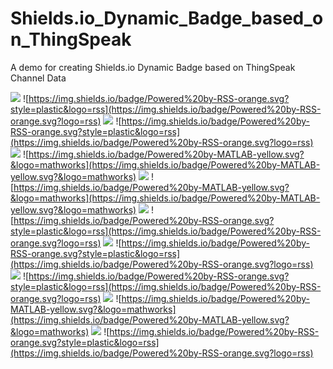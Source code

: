 # Shields.io_Dynamic_Badge_based_on_ThingSpeak
A demo for creating Shields.io Dynamic Badge based on ThingSpeak Channel Data

![](https://img.shields.io/badge/dynamic/xml.svg?color=yellow&label=t.me/matlab_tips&query=%2F%2Fchannel%2Ffeeds%2Ffeed%2Ffield2&url=https%3A%2F%2Fapi.thingspeak.com%2Fchannels%2F343156%2Ffeeds.xml%3Fresults%3D1&suffix=%20subscribers) ![https://img.shields.io/badge/Powered%20by-RSS-orange.svg?style=plastic&logo=rss](https://img.shields.io/badge/Powered%20by-RSS-orange.svg?logo=rss)
![](https://img.shields.io/badge/dynamic/xml.svg?color=lightgrey&label=t.me/awesomeguangzhou&query=%2F%2Fchannel%2Ffeeds%2Ffeed%2Ffield3&url=https%3A%2F%2Fapi.thingspeak.com%2Fchannels%2F343156%2Ffeeds.xml%3Fresults%3D1&suffix=%20subscribers) ![https://img.shields.io/badge/Powered%20by-RSS-orange.svg?style=plastic&logo=rss](https://img.shields.io/badge/Powered%20by-RSS-orange.svg?logo=rss)
![](https://img.shields.io/badge/dynamic/xml.svg?color=green&label=t.me/aiqing&query=%2F%2Fchannel%2Ffeeds%2Ffeed%2Ffield4&url=https%3A%2F%2Fapi.thingspeak.com%2Fchannels%2F343156%2Ffeeds.xml%3Fresults%3D1&suffix=%20subscribers) ![https://img.shields.io/badge/Powered%20by-MATLAB-yellow.svg?&logo=mathworks](https://img.shields.io/badge/Powered%20by-MATLAB-yellow.svg?&logo=mathworks)
![](https://img.shields.io/badge/dynamic/xml.svg?color=blue&label=t.me/obsap&query=%2F%2Fchannel%2Ffeeds%2Ffeed%2Ffield5&url=https%3A%2F%2Fapi.thingspeak.com%2Fchannels%2F343156%2Ffeeds.xml%3Fresults%3D1&suffix=%20subscribers) ![https://img.shields.io/badge/Powered%20by-MATLAB-yellow.svg?&logo=mathworks](https://img.shields.io/badge/Powered%20by-MATLAB-yellow.svg?&logo=mathworks)
![](https://img.shields.io/badge/dynamic/xml.svg?color=yellowgreen&label=t.me/jiudian&query=%2F%2Fchannel%2Ffeeds%2Ffeed%2Ffield6&url=https%3A%2F%2Fapi.thingspeak.com%2Fchannels%2F343156%2Ffeeds.xml%3Fresults%3D1&suffix=%20subscribers) ![https://img.shields.io/badge/Powered%20by-RSS-orange.svg?style=plastic&logo=rss](https://img.shields.io/badge/Powered%20by-RSS-orange.svg?logo=rss)
![](https://img.shields.io/badge/dynamic/xml.svg?color=9cf&label=t.me/waijiaobu&query=%2F%2Fchannel%2Ffeeds%2Ffeed%2Ffield7&url=https%3A%2F%2Fapi.thingspeak.com%2Fchannels%2F343156%2Ffeeds.xml%3Fresults%3D1&suffix=%20subscribers) ![https://img.shields.io/badge/Powered%20by-RSS-orange.svg?style=plastic&logo=rss](https://img.shields.io/badge/Powered%20by-RSS-orange.svg?logo=rss)
![](https://img.shields.io/badge/dynamic/xml.svg?color=yellow&label=t.me/trafficaccidents&query=%2F%2Fchannel%2Ffeeds%2Ffeed%2Ffield8&url=https%3A%2F%2Fapi.thingspeak.com%2Fchannels%2F343156%2Ffeeds.xml%3Fresults%3D1&suffix=%20subscribers) ![https://img.shields.io/badge/Powered%20by-RSS-orange.svg?style=plastic&logo=rss](https://img.shields.io/badge/Powered%20by-RSS-orange.svg?logo=rss)
![](https://img.shields.io/badge/dynamic/xml.svg?color=brightgreen&label=t.me/skyevents&query=%2F%2Fchannel%2Ffeeds%2Ffeed%2Ffield1&url=https%3A%2F%2Fapi.thingspeak.com%2Fchannels%2F364215%2Ffeeds.xml%3Fresults%3D1&suffix=%20subscribers) ![https://img.shields.io/badge/Powered%20by-MATLAB-yellow.svg?&logo=mathworks](https://img.shields.io/badge/Powered%20by-MATLAB-yellow.svg?&logo=mathworks)
![](https://img.shields.io/badge/dynamic/xml.svg?color=orange&label=t.me/aboutrss&query=%2F%2Fchannel%2Ffeeds%2Ffeed%2Ffield1&url=https%3A%2F%2Fapi.thingspeak.com%2Fchannels%2F343156%2Ffeeds.xml%3Fresults%3D1&suffix=%20subscribers) ![https://img.shields.io/badge/Powered%20by-RSS-orange.svg?style=plastic&logo=rss](https://img.shields.io/badge/Powered%20by-RSS-orange.svg?logo=rss)
